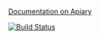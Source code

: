 [Documentation on Apiary](http://docs.restfest.apiary.io/)

[![Build Status](https://travis-ci.org/netmilk/restfest.png?branch=master)](https://travis-ci.org/netmilk/restfest)
